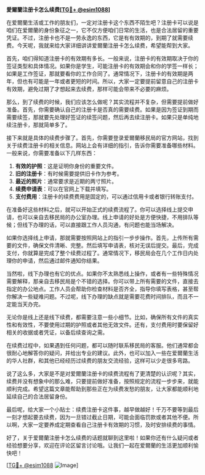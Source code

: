 **愛爾蘭注册卡怎么续费[[TG💪+ @esim1088](https://t.me/s/esim1088)]**

在爱爾蘭生活或工作的朋友们，一定对注册卡这个东西不陌生吧？注册卡可以说是咱们在爱爾蘭的身份象征之一，它不仅方便咱们日常的生活，也是合法居留的重要凭证。不过，注册卡也不是一劳永逸的东西，它是有有效期的，到期了就需要续费。今天呢，我就来给大家详细讲讲爱爾蘭注册卡怎么续费，希望能帮到大家。

首先，咱们得知道注册卡的有效期有多长。一般来说，注册卡的有效期取决于你的签证类型和具体情况。如果你是学生，可能注册卡的有效期会和你的学签一样长；如果是工作签证，那就要看你的工作合同了。通常情况下，注册卡的有效期是两年，但也有可能是一年或者更短的时间。所以，大家一定要提前留意自己的注册卡有效期，避免过期了才想起来去续费，那样可能会带来不必要的麻烦。

那么，到了续费的时候，我们应该怎么做呢？其实流程并不复杂，但需要提前做好准备。首先，你需要确认自己的注册卡是否真的需要续费。如果是因为签证到期而需要续签，那就要先处理好签证的续签问题，然后再去续注册卡。如果只是单纯地续注册卡，那就简单多了。

接下来就是具体的续费步骤了。首先，你需要登录爱爾蘭移民局的官方网站，找到关于续费注册卡的相关信息。网站上会有详细的指引，告诉你需要准备哪些材料。一般来说，你需要准备以下几样东西：

1. **有效的护照**：这是证明你身份的重要文件。
2. **旧的注册卡**：有时候需要提供旧卡作为参考。
3. **最近的照片**：通常要求是近期的两寸照片。
4. **续费申请表**：可以在官网上下载并填写。
5. **支付费用**：注册卡的续费费用是固定的，可以通过信用卡或者银行转账支付。

在准备好这些材料之后，就可以开始正式的续费流程了。你可以选择线上提交申请，也可以亲自去移民局的办公室办理。线上申请的好处是方便快捷，不用排队等候；但线下办理的话，可以直接跟工作人员沟通，有问题也能当场解决。

如果你选择线上申请，那就需要按照网站上的指引一步步操作。首先，上传所有需要的文件，确保文件清晰、完整。然后填写申请表，核对无误后提交。最后，完成支付，你就算是完成了整个续费过程了。通常情况下，移民局会在几个工作日内处理你的申请，然后通过邮件通知你结果。

当然啦，线下办理也有它的优点。如果你不太熟悉线上操作，或者有一些特殊情况需要解释，那亲自去移民局是个不错的选择。你可以带上所有需要的文件，直接去指定的办公地点。工作人员会帮助你检查材料是否齐全，指导你填写表格，甚至帮你解决一些疑难问题。不过呢，线下办理的缺点就是需要花费时间排队，而且不一定能当天办完。

无论你是线上还是线下续费，都需要注意一些小细节。比如，确保所有文件的真实性和有效性，不要使用过期的护照或者其他无效文件。还有，支付费用时要保留好相关的收据或者凭证，以备后续查询之需。

在续费过程中，如果遇到任何问题，都可以随时联系移民局的客服。他们通常都会很耐心地解答你的疑问，并给出专业的建议。此外，也可以加入一些在爱爾蘭生活的华人社群，和其他已经经历过续费的朋友交流经验，这样可以少走很多弯路。

说了这么多，大家是不是对爱爾蘭注册卡的续费流程有了更清楚的认识呢？其实，续费并没有想象中的那么难，只要提前做好准备，按照规定的流程一步步来，就能顺利完成。希望这篇文章能帮助到那些正在为续费发愁的朋友，让大家都能顺利地延续自己的合法居留身份。

最后呢，给大家一个小贴士：续费注册卡这件事，越早做越好！千万不要等到最后一刻才想起要去续费，因为一旦错过截止日期，可能会面临罚款或者其他不便。所以啊，大家一定要养成定期查看自己注册卡有效期的习惯，及时安排续费的事情。

好了，关于爱爾蘭注册卡怎么续费的话题就聊到这里啦！如果你还有什么疑问或者经验想要分享，欢迎在评论区留言讨论哦。让我们一起在爱爾蘭的生活更加顺利愉快吧！

[[TG💪+ @esim1088](https://t.me/s/esim1088) ![Image](https://i.postimg.cc/4NQfJmqS/Snipaste-2025-05-13-00-14-12.png)]